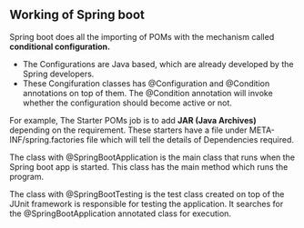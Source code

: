 ## Working of Spring boot

Spring boot does all the importing of POMs with the mechanism called **conditional configuration.**

- The Configurations are Java based, which are already developed by the Spring developers.
- These Congifuration classes has @Configuration and @Condition annotations on top of them. The @Condition annotation will invoke whether the configuration should become active or not.


For example, The Starter POMs job is to add **JAR (Java Archives)** depending on the requirement. These starters have a file under META-INF/spring.factories file which will tell the details of Dependencies required.

The class with @SpringBootApplication is the main class that runs when the Spring boot app is started. This class has the main method which runs the program.

The class with @SpringBootTesting is the test class created on top of the JUnit framework is responsible for testing the application. It searches for the @SpringBootApplication annotated class for execution.

